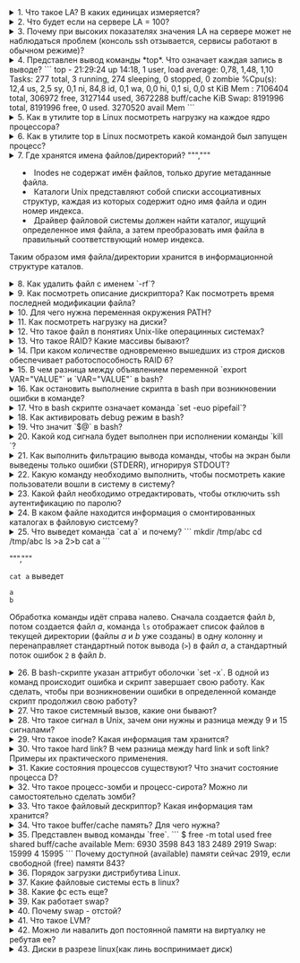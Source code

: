 <details>
<summary>
1. Что такое LA? В каких единицах измеряется?
</summary>
  LA (load average) -- параметр, определяющий среднюю нагрузку на систему за период времени (1 мин, 5 минут, 15 минут). Изменяется в количестве задач на одно ядро процессора. На нагрузку системы также влияет количество задач ввода-вывода и задержка сети. Также влияние на расчета LA оказывает: 1. Технология Hyper-Threading, которая делит одно физическое ядро на 2 логических, 2. Технология Turbo Bust, которая позволяет разгонять тактовую частоту процессора и работать на частоте выше заявленной, т.е. выше номинальной частоты (время на обработку одной задачи уменьшается). 
</details>
<details>
<summary>
2. Что будет если на сервере LA = 100? 
</summary>
  Вероятно, что на сервере будет наблюдаться замедленная работа сервисов, но если параметр LA равен количеству ядер в системе или количеству потоков в системе, то данная нагрузка является нормальной.
</details>
<details>
<summary>
3. Почему при высоких показателях значения LA на сервере может не наблюдаться проблем (консоль ssh отзывается, сервисы работают в обычном режиме)?
</summary>

  На параметр нагрузки LA влияет также и ожидание ввода-вывода (параметр *wa* в утилите *top*) в дисков и задержка сети. Данные параметры могут не влиять на работу основных сервисов в системе, но учитываются при расчете общей нагрузки на систему. 
</details>
<details>
<summary>
4. Представлен вывод команды *top*. Что означает каждая запись в выводе?
   ```
   top - 21:29:24 up 14:18,  1 user,  load average: 0,78, 1,48,   1,10
   Tasks: 277 total,   3 running, 274 sleeping,   0 stopped,      0 zombie
   %Cpu(s): 12,4 us,  2,5 sy,  0,1 ni, 84,8 id,  0,1 wa,  0,0   hi,  0,1 si,  0,0 st
   KiB Mem :  7106404 total,   306972 free,  3127144 used,    3672288 buff/cache
   KiB Swap:  8191996 total,  8191996 free,        0 used.    3270520 avail Mem 
   ```

</summary>

*top* - название утилиты.

*21:29:24* - текущее время системы.

*up 14:18* - сколько часов:минут система работает с момента последнего запуска.

*1 user* - количество пользователей авторизованных в системе.

*load average: 0,78, 1,48, 1,10* - параметр средней нагрузки на систему за период времени 1 минута, 5 минут, 15 минут.

*277 total* - всего процессов в системе.

*3 running* - количество процессов в работе.

*274 sleeping* - количество процессов в состоянии sleeping: ожидает какого-либо события или сигнала.

*0 stopped* - количество приостановленных процессов сигналом STOP или выполнением трассировки.

*0 zombie* - количество зомби-процессов, которые завершили своё выполнение, но присутствующие в системе, чтобы дать родительскому процессу считать свой код завершения.

| Параметр | Описание |
| us (user) | Использование процессора пользовательским процессами |
| sy (system) | Использование процессора системным процессами |
| ni (nice) | Использование процессора процессами с измененным приоритетом с помощью команды nice |
| id (idle) | Простой процессора. Можно сказать, что это свободные ресурсы |
| wa (IO-wait) | Говорит о простое, связанным с вводом/выводом |
| hi (hardware interrupts) | Показывает сколько процессорного времени было потрачено на обслуживание аппаратного прерывания |
| si (software interrupts) | Показывает сколько процессорного времени было потрачено на обслуживание софтверного прерывания |
| st (stolen by the hypervisor) | Показывает сколько процессорного времени было «украдено» гипервизором |

KiB Mem - количество оперативной памяти в кибибайтах (кратно 1024):
*7106404 total* -- всего доступно оперативной памяти в системе,
*306972 free* -- свободно оперативной памяти для использования,
*3127144 used* -- использовано оперативной памяти,
*3672288 buff/cache* -- буферизовано/закешировано оперативной памяти.

*KiB Swap* - количество swap-памяти в кибибайтах (кратно 1024), которые выделено на диске:
*8191996 total* - всего выделено swap-памяти,
*8191996 free* - свободно swap-памяти
*0 used* - использовано swap-памяти,
*3270520 avail Mem* - доступно для использования swap-памяти.
</details>
<details>
<summary>
5. Как в утилите top в Linux посмотреть нагрузку на каждое ядро процессора?

</summary>

  В утилите top нажать `1`, чтобы отобразить все ядра в системе.
</details>
<details>
<summary>
6. Как в утилите top в Linux посмотреть какой командой был запущен процесс?

</summary>

  В утилите top нажать `c`, чтобы отобразить команды, которыми были запущены процессы.
</details>
<details>
<summary>
7. Где хранятся имена файлов/директорий?
""","""

 - Inodes не содержат имён файлов, только другие метаданные файла. 
 - Каталоги Unix представляют собой списки ассоциативных структур, каждая из которых содержит одно имя файла и один номер индекса.
 - Драйвер файловой системы должен найти каталог, ищущий определенное имя файла, а затем преобразовать имя файла в правильный соответствующий номер индекса.

Таким образом имя файла/директории хранится в информационной структуре каталов.
</details>
<details>
<summary>
8. Как удалить файл с именем `-rf`?

</summary>

```
rm ./-rf
```
</details>
<details>
<summary>
9. Как посмотреть описание дискриптора? Как посмотреть время последней модификации файла?

</summary>

Посмотреть полную информацию по дискриптору возможно командой `stat <path_to_file>`.
Время модификации:
```
stat --format=%y dira
```
</details>
<details>
<summary>
10. Для чего нужна переменная окружения PATH?

</summary>

Переменная окружения PATH содержит абсолютные пути директорий, в которых производится поиск исполняемых файлов при вводе команд
</details>
<details>
<summary>
11. Как посмотреть нагрузку на диски?
</summary>
Установить утилиту `sysstat`, проверить нагрузку на диски `iostat -xtc`.
</details>
<details>
<summary>
12. Что такое файл в понятиях Unix-like операцинных системах?
</summary>

Файлы - это объекты, в которые мы записываем информацию и наши данные, исполняемые файлы, но кроме этих привычных нам понятий здесь есть файлы специального назначения - файлы устройств, файлы туннелей, сокетов и многое другое.

Типы файлов в Linux:
- Обычные файлы, для хранения информации;
- Специальные файлы - для устройств и туннелей;
- Директории.
</details>
<details>
<summary>
13. Что такое RAID? Какие массивы бывают?
</summary>

RAID (Redundant Array of Independent Disks) - избыточный массив независимых дисков, технология виртуализации данных для объединения нескольких физических дисковых устройств в логический модуль для повышения отказоустойчивости и производительности.

В зависимости от количества дисков и класса отказоустойчивости существуют следующие основные типы RAID:
RAID 0:
RAID 1:
RAID 5:
RAID 6:
RAID 10:
</details>
<details>
<summary>
14. При каком количестве одновременно вышедших из строя дисков обеспечивает работоспособность RAID 6?
</summary>
2 диска.
</details>
<details>
<summary>
15. В чем разница между объявлением переменной `export VAR="VALUE"` и `VAR="VALUE"` в bash?
</summary>
При объявлении переменной через export - переменная будет доступна в любых других процессах, при обычном объявлении переменной - переменная будет доступна только в запущенном процессе.
</details>
<details>
<summary>
16. Как остановить выполнение скрипта в bash при возникновении ошибки в команде?
</summary>
Команда `set -e` завершит скрипт с ошибкой, в случае, если в нижеследующем bash коде будет обнаружена ошибка. По-умолчанию bash скрипт продолжает работу, если в ходе выполнения возникла ошибка.
</details>
<details>
<summary>
17. Что в bash скрипте означает команда `set -euo pipefail`?
</summary>
Команда `set` устанавливает аттрибуты оболочки с опеределенных опций.
Опция `-e` - означает, что скрипт будет остановлен, когда произойдет ошибка в ходе его выполнения.
Опция `-u` - означает, что скрипт будет остановлен, если в ходе скрипта, будет обнаружена переменная, которая не определена.
Опция `-o pipefail` - означает, что скрипт будет остановлен, если в ходе пайплайна команд будет выявлена ошибка. 
</details>
<details>
<summary>
18. Как активировать debug режим в bash?
</summary>
Команда `set -x` в начале скрипта активирует вывод в консоль debug информации.
</details>
<details>
<summary>
19. Что значит `$@` в bash?
</summary>
`$@` - все параметры переданные скрипту.
</details>
<details>
<summary>
20. Какой код сигнала будет выполнен при исполнении команды `kill <PID>`?
</summary>
Сигнал SIGTERM (код 15) - это сигнал по-умолчанию отправляемый при вызове команды kill. Это указывает процессу на завершение работы и обычно считается сигналом для использования при чистом завершении работы.
</details>
<details>
<summary>
21. Как выполнить фильтрацию вывода команды, чтобы на экран были выведены только ошибки (STDERR), игнорируя STDOUT?
</summary>
```
cmd 2>&1 >/dev/null | grep pattern
```
</details>
<details>
<summary>
22. Какую команду необходимо выполнить, чтобы посмотреть какие пользователи вошли в систему в систему?
</summary>
Команда `w` покажет список пользователей, которые вошли на сервер.
</details>
<details>
<summary>
23. Какой файл необходимо отредактировать, чтобы отключить ssh аутентификацию по паролю?
</summary>
Необходимо редактировать файл `/etc/ssh/sshd_config`, отвечающий за конфигурацию сервиса ssh.
</details>
<details>
<summary>
24. В каком файле находится информация о смонтированных каталогах в файловую систсему?
</summary>
Файл `/etc/fstab` содержит информацию о смонтированных каталогах в файловую систему. 
</details>
<details>
<summary>
25. Что выведет команда `cat a` и почему?
```
mkdir /tmp/abc
cd /tmp/abc
ls >a 2>b
cat a
```

""","""

`cat a` выведет
```
a
b
```
Обработка команды идёт справа налево. Сначала создается файл *b*, потом создается файл *a*, команда `ls` отображает список файлов в текущей директории (файлы *a* и *b* уже созданы) в одну колонну и перенаправляет стандартный поток вывода (`>`) в файл *a*, а стандартный поток ошибок `2` в файл *b*. 
</details>
<details>
<summary>
26. В bash-скрипте указан аттрибут оболочки `set -x`. В одной из команд происходит ошибка и скрипт завершает свою работу. Как сделать, чтобы при возникновении ошибки в определенной команде скрипт продолжил свою работу?
</summary>
1 вариант: указать `|| true` после выполнения команды с ошибкой.
```sh
<command with error> || true
```

2 вариант: до выполнения данной команды указать `set +e` для игнорирования ошибок, начиная со следующей строки и после выполнения команды указать `set -e` для завершения работы скрипта в случае ошибки, начиная со следующей строки.
```sh
set -e
<command 1>
<command 2>
set +e
<command 3 wih error>
set -e
```
</details>
<details>
<summary>
27. Что такое системный вызов, какие они бывают?
</summary>
Системный вызов - обращение программы к ядру операционной системы для выполнения какой-либо операции.

В Unix, Unix-like и других POSIX-совместимых операционных системах популярными системными вызовами являются:
- open,
- read,
- write,
- close,
- wait,
- exec, 
- fork,
- exit,
- kill.
</details>
<details>
<summary>
28. Что такое сигнал в Unix, зачем они нужны и разница между 9 и 15 сигналами?
</summary>
Сигнал - в Unix-like операционных системах - асинхронное (в случайное время) уведомление процесса для обработки какого-либо события. Один из основных способов взаимодействия между процессами.

Посылка сигналов от одного процесса к другому обычно осуществляется при помощи системного вызова *kill*. Его первый параметр – PID процесса, которому посылается сигнал; второй параметр – номер сигнала.
```
kill(1111, SIGTERM);
```

Стандарт POSIX определяет 28 сигналов. Некоторые из них:

| Сигнал | Код | Описание |
| SIGTERM | 15 | Сигнал завершения (сигнал по умолчанию для утилиты kill) |
| SIGKILL | 9 | Безусловное завершение |
| SIGSTOP | 23 | Остановка выполнения процесса |
| SIGHUP | 1 | Закрытие терминала (перечитать конфигурацию) |
| SIGINT | 2 | Сигнал прерывания (Ctrl-C) с терминала |
</details>
<details>
<summary>
29. Что такое inode? Какая информация там хранится?
</summary>
Inode (индексный дескриптор) - структура данных, в которой хранятся метаданные файла и перечислены блоки с данными файла. Хранит всю информацию, кроме имени файла и данных. Каждый файл в данном каталоге является записью с именем файла и номером индекса. Вся остальная информация о файле извлекается из таблицы индексов путем ссылки на номер индекса. Номера inodes уникальны на уровне раздела. Каждый раздел как собственная таблица индексов. Если у вас закончились inode, вы не можете создавать новые файлы, даже если у вас есть свободное место на данном разделе.

Inodes хранит метаданные о файле, к которому он относится. Эти метаданные содержат всю информацию об указанном файле.
- Размер.
- Разрешение.
- Владелец/группа.
- Расположение жесткого диска.
- Дата/время.
- Любая другая необходимая информация.
</details>
<details>
<summary>
30. Что такое hard link? В чем разница между hard link и soft link? Примеры их практического применения.
</summary>
**Hard link**:
Ссылка на файл в файловой системе с использованием такого же inode идентификатора, как у файла, на который ссылаемся.
Создадим файл *realFile*.
```
touch realFile
```
Создадим hard link командой `ln <целевой_файл> <файл_ссылка>`:
```
ln realFile hardLink
```
Проверим, что inode у файла *realFile* и hard ссылке *hardLink* имеют одинаковый идентификатор.
```
$ ls -li
итого 0
2359720 -rw-r--r-- 2 rmntrvn rmntrvn 0 апр 25 23:24 hardLink
2359720 -rw-r--r-- 2 rmntrvn rmntrvn 0 апр 25 23:24 realFile
```
Как видно realFile и hardLink имеют одинаковый идентификатор inode.

**Soft link**: 
Создадим soft ссылку на файл *realFile*.
```
ln -s realFile softLink
```
Проверим, что чистовой идентификатор *softLink* отличается от числового идентификатора *realFile*.
```
$ ls -li
итого 0
2359720 -rw-r--r-- 2 rmntrvn rmntrvn 0 апр 25 23:24 hardLink
2359720 -rw-r--r-- 2 rmntrvn rmntrvn 0 апр 25 23:24 realFile
2366763 lrwxrwxrwx 1 rmntrvn rmntrvn 8 апр 25 23:29 softLink -> realFile
```

Некоторые нюансы:
- Soft ссылки используют различные номера inode, чем основные файлы.
- Soft ссылки становятся полезными, если исходный файл был удален.
- Soft ссылки могут быть созданы из каталогов.
- Soft ссылка может быть создана на пересечении файловых систем.

- Hard ссылка может размещаться только на том же логическом разделе, что и оригинальный файл. Это связано с независимой идентификацией файлов на разных разделах.
- Создание жестких ссылок не поддерживается для папок — только для файлов.
- Файловая система должна поддерживать работу с hard ссылками.
</details>
<details>
<summary>
31. Какие состояния процессов существуют? Что значит состояние процесса D?
</summary>
|                   *Статус*              |               *Описание*                |
|             R (running or runnable)     |    Выполняется или готов к выполнению   |
|           D (uninterruptible  sleep)    |          Ожидает записи на диск         |
|             S (interruptible sleep)     |            Неактивен (< 20 s)           |
|        T (stopped by job control signal)|  Остановлен или трассируется отладчиком |
|                   Z (zombie)            |                  зомби                  |
| W (paging (not valid since the 2.6.xx)) |         Процесс выгружен на диск        |
|                        <                | Процесс имеет повышенный приоритет nice |
|                        N                | Процесс имеет пониженный приоритет nice |
|                   L (locked)            |  Некоторые страницы блокированы в ядре  |
|                        s                |     Процесс является лидеров сеанса     |
</details>
<details>
<summary>
32. Что такое процесс-зомби и процесс-сирота? Можно ли самостоятельно сделать зомби?
</summary>
*Процесс-зомби* - дочерний процесс в Unix-системе, завершивший своё выполнение, но ещё присутствующий в списке процессов операционной системы, чтобы дать родительскому процессу считать код завершения.

Удаление зомби возлагается на родительский процесс или системный вызов `wait()` также может это выполнить, поэтому перед ее вызовом не нужно проверять, продолжает ли выполняться требуемый дочерний процесс. Если родительский процесс не удалит своих потомков, то они останутся в состоянии зомби.

Убить зомби-процесс невозможно. Чтобы убить зомби-процесс нужно найти родительский процесс и завершить его или перезапустить. Найти зомби-процессы и их родителей можно следующей командой:
```
ps ajx | grep -w Z
```
PID'ы процессов родителей в 3 колонке. Убить процесс следующей командой:
```
kill -9 <PID процесса родителя>
```

*Процесс-сирота* — в семействе операционных систем UNIX вспомогательный процесс, чей основной процесс (или связь с ним) был завершен нештатно (не подав сигнала на завершение работы).

---

Отличие в том, что процесс-сирота (orphan process) всё еще активен. Его родительский процесс был по какой-либо причине прерван, и сирота теперь переходит под руководство init, чей ID процесса равен 1. PPID orphan процесса получит значение 1. Пользователь также может создать подобный процесс, отсоединив его от терминала. Сиротские процессы используют много ресурсов, их легко найти с помощью top или htop.

В отличии от процесса-сироты, зомби-процесс неактивен, но контролируется родительским процессом, пока тот не решит, что статус выхода дочерних процессов больше не нужен. Он не использует ресурсы и не может быть запланирован для выполнения. Иногда родительский процесс удерживает дочерний процесс в состоянии зомби, чтобы гарантировать, что будущие дочерние процессы не получат тот же PID. Если вы уничтожите родителя зомби-процесса, зомби-процесс тоже умрет. Для этого найдите родительский PID (PPID) зомби и отправьте ему сигнал SIGCHLD (17): kill -17 ppid.
</details>
<details>
<summary>
33. Что такое файловый дескриптор? Какая информация там хранится?
</summary>
*Файловый дескриптор* - неотрицательное целое число, которое используется в интерфейсе между пространством пользователя и пространством ядра (kernel) для идентификации ресурсов файла / сокета. Когда создаётся новый поток ввода-вывода, ядро возвращает процессу, создавшему поток ввода-вывода, его файловый дескриптор. 
</details>
<details>
<summary>
34. Что такое buffer/cache память? Для чего нужна?
</summary>
buff/cache память - рассчитанная память, которая зарезервирована, но может быть освобождена при необходимости и используется для быстрого доступа программами к данным, которые находятся в оперативной памяти (быстрой памяти).

buffers — буферы в памяти — страницы памяти, зарезервированные системой для выделения их процессам, когда они затребуют этого, так же известна как heap-memory;
cached — файлы, которые недавно были использованы системой/процессами и хранящиеся в памяти на случай если вскоре они снова потребуются.
</details>
<details>
<summary>
35. Представлен вывод команды `free`.
```
$ free -m
              total        used        free      shared  buff/cache   available
Mem:           6930        3598         843         183        2489        2919
Swap:         15999           4       15995
```
Почему доступной (available) памяти сейчас 2919, если свободной (free) памяти 843?
</summary>
- Total. Эта цифра представляет всю существующую память.
- Used вычисление общего значения оперативной памяти системы за вычетом выделенной свободной, разделяемой, буферной и кэш-памяти.
```
used = total - free - buff/cache
```
- Free – свободная память в системе.
- Shared – память, используемая (преимущественно) в tmpfs
- Buffer, и Cache идентифицируют память, используемую для нужд ядра / операционной системы. Буфер и кеш складываются вместе, а сумма указывается в разделе «buff/cache».
- Available – примерное количество оперативной памяти, доступное для запуска новых приложений без использования ими раздела подкачки. В отличие от поля free, это поле принимает в расчёт страницу cache и также то, что не вся рекуперируемая (пригодная для повторного использования) память будет возвращена для рекуперации из-за того, что элементы используются в данный момент.
</details>
<details>
<summary>
36. Порядок загрузки дистрибутива Linux.
</summary>
1. Включение компьютера кнопкой.
2. Загрузить BIOS / UEFI из NVRAM.
3. Собрать сведения об аппаратуре.
4. Выбрать устройства для запуска (диск, сеть).
5. Идентифицировать системный раздел EFI.
6. Загрузить BIOS / UEFI из NVRAM.
7. Определить какое ядро загрузить.
8. Загрузить ядро.
9. Создать структуры данных ядра.
10. Запустить init / systemd как PID 1.
11. Выполнить сценарии запуска.
12. Запустить систему.
</details>
<details>
<summary>
37. Какие файловые системы есть в linux?
</summary>
журналируемые и не журналируемые (Определить тип можно при помощи команды file -s. ФС первого типа ведут логи, фиксируя в отдельном файле информацию о действиях пользователя и план проверки системы. За счёт логирования система получается более устойчивой к сбоям. ФС второго типа не имеют логов. Они обладают хорошим быстродействием, но более уязвимы, так как не обеспечивают сохранность данных.)
    Ext2; не журналируемая, часто используется на флеш-картах и твердотельных накопителях (SSD), SSD живет дольше.
    Ext3; журналируемая, совместима с Ext2, существует возможность восстановления удаленных файлов или восстановления файловой системы, макс. размер 16 ТБ, один файл 2тб.
    Ext4; основная система сейчас. журналируемая, совместима с Ext3, макс размер 1 экзБ, 1 файл 16тб. Неограниченное кол-во каталогов. Поддержка шифрования, поддержка по умолчанию во многих дистрибутивах, не подвержена фрагментации, лимитов достаточно пользователю и серверу.
    JFS; система IBM, поддерживается логирование изменений из коробки. При каждом изменении файла система записывает определенные метаданные в зарезервированную область файловой системы. Фактическая операция записи выполняется только после изменения метаданных в журнале. Устарела?
    ReiserFS; журналируемая файловая система, преимуществ перед Ext4 нет. Поддерживает конфигурируемое блочное перераспределение — возможность упаковки нескольких небольших файлов в один блок во избежание фрагментации и потери дискового пространства.
    XFS; журналируемая, изначально придумана для RAID массивов больших объемов.
    Btrfs; Btrfs — это современная файловая система для Linux, использующая принцип «копирование при записи» (CoW), направленная на реализацию дополнительных функций с особым упором на отказоустойчивость, восстановление и простоту администрирования
    ZFS лицензированный аналог Btrfs.
</details>
<details>
<summary>
38. Какие фс есть еще?
</summary>
tmpfs. Записывает данные в оперативную память, создавая блочное устройство требуемого размера, которое затем подключают к папке. 
procfs. Отвечает за хранение информации о системных процессах и ядре. 
sysfs. Управляет настройками ядра ОС.
</details>
<details>
<summary>
39. Как работает swap?
</summary>
swap - это механизм виртуальной памяти, при котором часть данных из ОЗУ перемещается на хранение на HDD/SSD. Часть перативной памяти выгружется в файл подкачки со своей ФС, освобождая место в оперативе для необходимого процесса.
</details>
<details>
<summary>
40. Почему swap - отстой?
</summary>
Если использовать его для экстренного расширения памяти - отстой, т.к. работает сильно медленнее ОЗУ и при обращении к данным в свопе работает снова через ОЗУ. Если выгрузить данные "спящих" процессов с малой нагрузкой - будет работать хорошо.
</details>
<details>
<summary>
41. Что такое LVM? 
</summary>
Это дополнительный слой абстракции от железа, позволяющий собрать кучи разнородных дисков в один, и затем снова разбить этот один именно так как нам хочется.
</details>
<details>
<summary>
42. Можно ли навалить доп постоянной памяти на виртуалку не ребутая ее?
</summary>
Можно. Кратко: надо расширить объем диска в VM, затем расширить в гостевой ОС. sudo vgextend <PV Name>
sudo lvresize <LV Path> -L +<объем, который нужно добавить>
sudo resize2fs /dev/mapper/ubuntu—vg-ubuntu--lv 
</details>
<details>
<summary>
43. Диски в разрезе linux(как линь воспринимает диск)
</summary>
Диск воспринимается как блочное устройство. Диск лежит в /dev/sda(b)(c) и тп. Диску необходимо задать разделы, тип файловой системы и точку монтирования. посмотреть диски lsblk. список разделов fdisk -l.  
</details>
